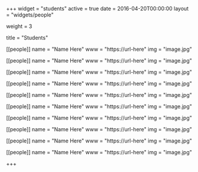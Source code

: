 +++
widget = "students"
active = true
date = 2016-04-20T00:00:00
layout = "widgets/people"

weight = 3

title = "Students"

[[people]]
  name = "Name Here"
  www = "https://url-here"
  img = "image.jpg"
  
[[people]]
  name = "Name Here"
  www = "https://url-here"
  img = "image.jpg"
  
[[people]]
  name = "Name Here"
  www = "https://url-here"
  img = "image.jpg"
  
[[people]]
  name = "Name Here"
  www = "https://url-here"
  img = "image.jpg"
  
[[people]]
  name = "Name Here"
  www = "https://url-here"
  img = "image.jpg"
  
[[people]]
  name = "Name Here"
  www = "https://url-here"
  img = "image.jpg"
  
[[people]]
  name = "Name Here"
  www = "https://url-here"
  img = "image.jpg"
  
[[people]]
  name = "Name Here"
  www = "https://url-here"
  img = "image.jpg"
  
[[people]]
  name = "Name Here"
  www = "https://url-here"
  img = "image.jpg"
  
[[people]]
  name = "Name Here"
  www = "https://url-here"
  img = "image.jpg"


+++
